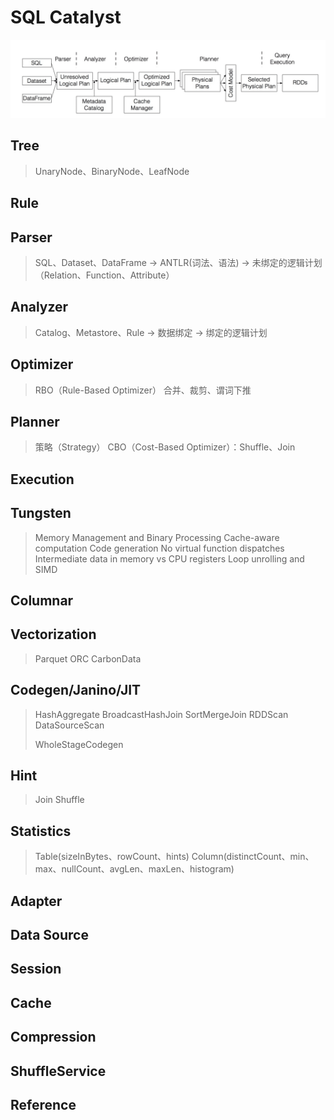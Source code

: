# SQL Catalyst

![Catalyst](assets/images/catalyst.png)

## Tree<TreeNode>

> UnaryNode、BinaryNode、LeafNode

## Rule

## Parser

> SQL、Dataset、DataFrame -> ANTLR(词法、语法<Visitor>) -> 未绑定的逻辑计划（Relation、Function、Attribute）

## Analyzer

> Catalog、Metastore、Rule -> 数据绑定 -> 绑定的逻辑计划

## Optimizer

> RBO（Rule-Based Optimizer）
> 合并、裁剪、谓词下推

## Planner

> 策略（Strategy）
> CBO（Cost-Based Optimizer）：Shuffle、Join

## Execution

## Tungsten

> Memory Management and Binary Processing
> Cache-aware computation
> Code generation
> No virtual function dispatches
> Intermediate data in memory vs CPU registers
> Loop unrolling and SIMD

## Columnar

## Vectorization

> Parquet
> ORC
> CarbonData

## Codegen/Janino/JIT

> HashAggregate
> BroadcastHashJoin
> SortMergeJoin
> RDDScan
> DataSourceScan
>
> WholeStageCodegen

## Hint

> Join
> Shuffle

## Statistics

> Table(sizeInBytes、rowCount、hints)
> Column(distinctCount、min、max、nullCount、avgLen、maxLen、histogram)

## Adapter

## Data Source

## Session

## Cache

## Compression

## ShuffleService

## Reference

